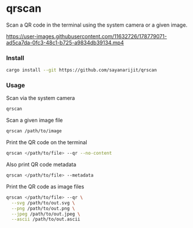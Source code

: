 # qrscan

Scan a QR code in the terminal using the system camera or a given image.

https://user-images.githubusercontent.com/11632726/178779071-ad5ca7da-0fc3-48c1-b725-a9834db39134.mp4

### Install

```bash
cargo install --git https://github.com/sayanarijit/qrscan
```

### Usage

Scan via the system camera

```bash
qrscan
```

Scan a given image file

```bash
qrscan /path/to/image
```

Print the QR code on the terminal

```bash
qrscan </path/to/file> --qr --no-content
```

Also print QR code metadata

```bash
qrscan </path/to/file> --metadata
```

Print the QR code as image files

```bash
qrscan </path/to/file> --qr \
  --svg /path/to/out.svg \
  --png /path/to/out.png \
  --jpeg /path/to/out.jpeg \
  --ascii /path/to/out.ascii
```
